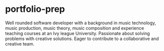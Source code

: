 # portfolio-prep

Well rounded software developer with a background in music technology, music production, music theory, music composition and experience teaching courses at an Ivy league University. Passionate about solving problems with creative solutions. Eager to contribute to a collaborative and creative team.
